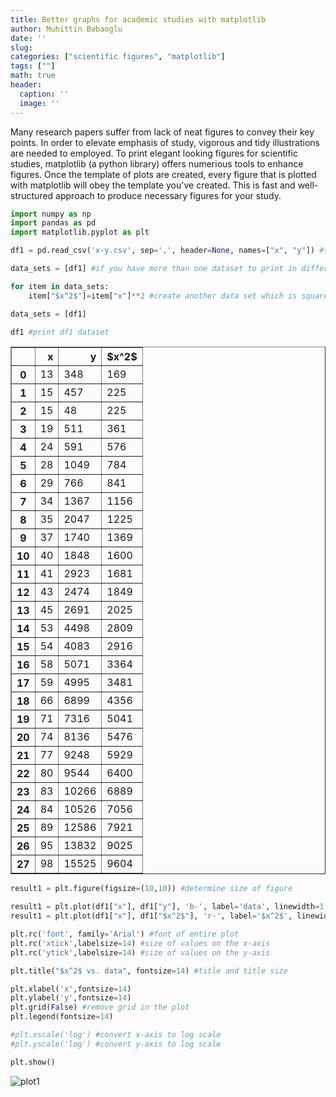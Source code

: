 ```yaml
---
title: Better graphs for academic studies with matplotlib
author: Muhittin Babaoglu
date: ''
slug: 
categories: ["scientific figures", "matplotlib"]
tags: [""]
math: true
header:
  caption: ''
  image: ''
---
```

Many research papers suffer from lack of neat figures to convey their key points. In order to elevate emphasis of study, vigorous and tidy illustrations are needed to employed. To print elegant looking figures for scientific studies, matplotlib (a python library) offers numerious tools to enhance figures. Once the template of plots are created, every figure that is plotted with matplotlib will obey the template you've created. This is fast and well-structured approach to produce necessary figures for your study.

```python
import numpy as np
import pandas as pd
import matplotlib.pyplot as plt

df1 = pd.read_csv('x-y.csv', sep=',', header=None, names=["x", "y"]) #to get exemplary data set from an excel document

data_sets = [df1] #if you have more than one dataset to print in different figure

for item in data_sets:
    item["$x^2$"]=item["x"]**2 #create another data set which is square of x

data_sets = [df1]
```


```python
df1 #print df1 dataset
```




<div>
<style scoped>
    .dataframe tbody tr th:only-of-type {
        vertical-align: middle;
    }

    .dataframe tbody tr th {
        vertical-align: top;
    }

    .dataframe thead th {
        text-align: right;
    }
</style>
<table border="1" class="dataframe">
  <thead>
    <tr style="text-align: right;">
      <th></th>
      <th>x</th>
      <th>y</th>
      <th>$x^2$</th>
    </tr>
  </thead>
  <tbody>
    <tr>
      <th>0</th>
      <td>13</td>
      <td>348</td>
      <td>169</td>
    </tr>
    <tr>
      <th>1</th>
      <td>15</td>
      <td>457</td>
      <td>225</td>
    </tr>
    <tr>
      <th>2</th>
      <td>15</td>
      <td>48</td>
      <td>225</td>
    </tr>
    <tr>
      <th>3</th>
      <td>19</td>
      <td>511</td>
      <td>361</td>
    </tr>
    <tr>
      <th>4</th>
      <td>24</td>
      <td>591</td>
      <td>576</td>
    </tr>
    <tr>
      <th>5</th>
      <td>28</td>
      <td>1049</td>
      <td>784</td>
    </tr>
    <tr>
      <th>6</th>
      <td>29</td>
      <td>766</td>
      <td>841</td>
    </tr>
    <tr>
      <th>7</th>
      <td>34</td>
      <td>1367</td>
      <td>1156</td>
    </tr>
    <tr>
      <th>8</th>
      <td>35</td>
      <td>2047</td>
      <td>1225</td>
    </tr>
    <tr>
      <th>9</th>
      <td>37</td>
      <td>1740</td>
      <td>1369</td>
    </tr>
    <tr>
      <th>10</th>
      <td>40</td>
      <td>1848</td>
      <td>1600</td>
    </tr>
    <tr>
      <th>11</th>
      <td>41</td>
      <td>2923</td>
      <td>1681</td>
    </tr>
    <tr>
      <th>12</th>
      <td>43</td>
      <td>2474</td>
      <td>1849</td>
    </tr>
    <tr>
      <th>13</th>
      <td>45</td>
      <td>2691</td>
      <td>2025</td>
    </tr>
    <tr>
      <th>14</th>
      <td>53</td>
      <td>4498</td>
      <td>2809</td>
    </tr>
    <tr>
      <th>15</th>
      <td>54</td>
      <td>4083</td>
      <td>2916</td>
    </tr>
    <tr>
      <th>16</th>
      <td>58</td>
      <td>5071</td>
      <td>3364</td>
    </tr>
    <tr>
      <th>17</th>
      <td>59</td>
      <td>4995</td>
      <td>3481</td>
    </tr>
    <tr>
      <th>18</th>
      <td>66</td>
      <td>6899</td>
      <td>4356</td>
    </tr>
    <tr>
      <th>19</th>
      <td>71</td>
      <td>7316</td>
      <td>5041</td>
    </tr>
    <tr>
      <th>20</th>
      <td>74</td>
      <td>8136</td>
      <td>5476</td>
    </tr>
    <tr>
      <th>21</th>
      <td>77</td>
      <td>9248</td>
      <td>5929</td>
    </tr>
    <tr>
      <th>22</th>
      <td>80</td>
      <td>9544</td>
      <td>6400</td>
    </tr>
    <tr>
      <th>23</th>
      <td>83</td>
      <td>10266</td>
      <td>6889</td>
    </tr>
    <tr>
      <th>24</th>
      <td>84</td>
      <td>10526</td>
      <td>7056</td>
    </tr>
    <tr>
      <th>25</th>
      <td>89</td>
      <td>12586</td>
      <td>7921</td>
    </tr>
    <tr>
      <th>26</th>
      <td>95</td>
      <td>13832</td>
      <td>9025</td>
    </tr>
    <tr>
      <th>27</th>
      <td>98</td>
      <td>15525</td>
      <td>9604</td>
    </tr>
  </tbody>
</table>
</div>




```python
result1 = plt.figure(figsize=(10,10)) #determine size of figure

result1 = plt.plot(df1["x"], df1["y"], 'b-', label='data', linewidth=1, marker='o')
result1 = plt.plot(df1["x"], df1["$x^2$"], 'r-', label='$x^2$', linewidth=1, linestyle='--')

plt.rc('font', family='Arial') #font of entire plot
plt.rc('xtick',labelsize=14) #size of values on the x-axis
plt.rc('ytick',labelsize=14) #size of values on the y-axis

plt.title("$x^2$ vs. data", fontsize=14) #title and title size 

plt.xlabel('x',fontsize=14)
plt.ylabel('y',fontsize=14)
plt.grid(False) #remove grid in the plot
plt.legend(fontsize=14)

#plt.xscale('log') #convert x-axis to log scale
#plt.yscale('log') #convert y-axis to log scale

plt.show()
```


![plot1](../../img/plot1.png)